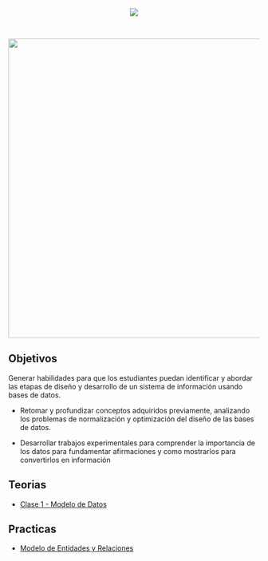 ﻿

<div align="center"> 
<img src="https://readme-typing-svg.demolab.com?font=Fira+Code&size=25&duration=1200&pause=1000&color=fc6c84&center=true&width=435&lines= Base de datos 1(BD1) "/>
</div>

﻿<div align="center"> 
<img width="600"  src="https://64.media.tumblr.com/bccb46199b1814324980afce00f4fb23/tumblr_p05avlHqlt1uy5z3wo1_1280.gifv">


</div>

<h2>Objetivos</h2>

Generar habilidades para que los estudiantes puedan identificar y abordar las etapas de diseño y
desarrollo de un sistema de información usando bases de datos.

  - Retomar y profundizar conceptos adquiridos previamente, analizando los problemas de normalización y optimización del diseño de las bases de datos.
  
  - Desarrollar trabajos experimentales para comprender la importancia de los datos para fundamentar afirmaciones y como mostrarlos para convertirlos en información

<h2>Teorias</h2>

- [Clase 1 - Modelo de Datos ](/Teorias/2024-08-14_Bases%de%Datos%1_clase_01_Modelo%de%Datos.pdf)



<h2>Practicas</h2>

- [Modelo de Entidades y Relaciones](/Practica%1\Practica1.md)

